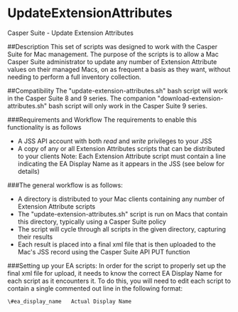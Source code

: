 UpdateExtensionAttributes
=========================

Casper Suite - Update Extension Attributes

##Description
This set of scripts was designed to work with the Casper Suite for Mac management.
The purpose of the scripts is to allow a Mac Casper Suite administrator to update any number of Extension Attribute values on their managed Macs, on as frequent a basis as they want, without needing to perform a full inventory collection.

##Compatibility
The "update-extension-attributes.sh" bash script will work in the Casper Suite 8 and 9 series.
The companion "download-extension-attributes.sh" bash script will only work in the Casper Suite 9 series.

###Requirements and Workflow
The requirements to enable this functionality is as follows
- A JSS API account with both *read* and *write* privileges to your JSS
- A copy of any or all Extension Attributes scripts that can be distributed to your clients
Note: Each Extension Attribute script must contain a line indicating the EA Display Name as it appears in the JSS (see below for details)

###The general workflow is as follows:
- A directory is distributed to your Mac clients containing any number of Extension Attribute scripts
- The "update-extension-attributes.sh" script is run on Macs that contain this directory, typically using a Casper Suite policy
- The script will cycle through all scripts in the given directory, capturing their results
- Each result is placed into a final xml file that is then uploaded to the Mac's JSS record using the Casper Suite API PUT function

###Setting up your EA scripts:
In order for the script to properly set up the final xml file for upload, it needs to know the correct EA Display Name for each script as it encounters it.
To do this, you will need to edit each script to contain a single commented out line in the following format:
```
\#ea_display_name	Actual Display Name
```
